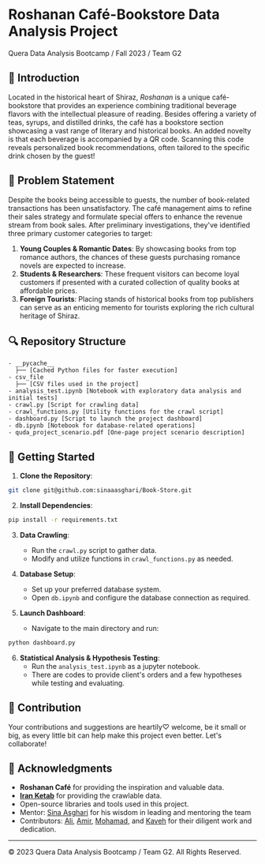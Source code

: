 # Roshanan Café-Bookstore Data Analysis Project
Quera Data Analysis Bootcamp / Fall 2023 / Team G2

## 📌 Introduction

Located in the historical heart of Shiraz, *Roshanan* is a unique café-bookstore that provides an experience combining traditional beverage flavors with the intellectual pleasure of reading. Besides offering a variety of teas, syrups, and distilled drinks, the café has a bookstore section showcasing a vast range of literary and historical books. An added novelty is that each beverage is accompanied by a QR code. Scanning this code reveals personalized book recommendations, often tailored to the specific drink chosen by the guest!

## 🎯 Problem Statement

Despite the books being accessible to guests, the number of book-related transactions has been unsatisfactory. The café management aims to refine their sales strategy and formulate special offers to enhance the revenue stream from book sales.
After preliminary investigations, they've identified three primary customer categories to target:

1. **Young Couples & Romantic Dates**: By showcasing books from top romance authors, the chances of these guests purchasing romance novels are expected to increase.
2. **Students & Researchers**: These frequent visitors can become loyal customers if presented with a curated collection of quality books at affordable prices.
3. **Foreign Tourists**: Placing stands of historical books from top publishers can serve as an enticing memento for tourists exploring the rich cultural heritage of Shiraz.

## 🔍 Repository Structure

```
- __pycache__
  ├── [Cached Python files for faster execution]
- csv_file
  ├── [CSV files used in the project]
- analysis_test.ipynb [Notebook with exploratory data analysis and initial tests]
- crawl.py [Script for crawling data]
- crawl_functions.py [Utility functions for the crawl script]
- dashboard.py [Script to launch the project dashboard]
- db.ipynb [Notebook for database-related operations]
- quda_project_scenario.pdf [One-page project scenario description]
```

## 🚀 Getting Started

1. **Clone the Repository**:
```bash
git clone git@github.com:sinaaasghari/Book-Store.git
```

2. **Install Dependencies**:
```bash
pip install -r requirements.txt
```

3. **Data Crawling**:
   - Run the `crawl.py` script to gather data.
   - Modify and utilize functions in `crawl_functions.py` as needed.

4. **Database Setup**:
   - Set up your preferred database system.
   - Open `db.ipynb` and configure the database connection as required.

5. **Launch Dashboard**:
   - Navigate to the main directory and run:
```bash
python dashboard.py
```
6. **Statistical Analysis & Hypothesis Testing**:
   - Run the `analysis_test.ipynb` as a jupyter notebook.
   - There are codes to provide client's orders and a few hypotheses while testing and evaluating.



## 🤝 Contribution

Your contributions and suggestions are heartily♡ welcome, be it small or big, as every little bit can help make this project even better. Let's collaborate!

## 🙏 Acknowledgments

- **Roshanan Café** for providing the inspiration and valuable data.
- [**Iran Ketab**](https://iranketab.ir/) for providing the crawlable data.
- Open-source libraries and tools used in this project.
- Mentor: [Sina Asghari](https://github.com/sinaaasghari) for his wisdom in leading and mentoring the team
- Contributors: [Ali](https://github.com/aliNzmv), [Amir](https://github.com/AmirRezaei-2023), [Mohamad](https://github.com/MohammadNasimi), and [Kaveh](https://github.com/kvmmn) for their diligent work and dedication.


---
© 2023 Quera Data Analysis Bootcamp / Team G2. All Rights Reserved.

